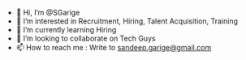 - 👋 Hi, I’m @SGarige
- 👀 I’m interested in Recruitment, Hiring, Talent Acquisition, Training
- 🌱 I’m currently learning Hiring 
- 💞️ I’m looking to collaborate on Tech Guys
- 📫 How to reach me : Write to sandeep.garige@gmail.com

<!---
SGarige/SGarige is a ✨ special ✨ repository because its `README.md` (this file) appears on your GitHub profile.
You can click the Preview link to take a look at your changes.
--->
